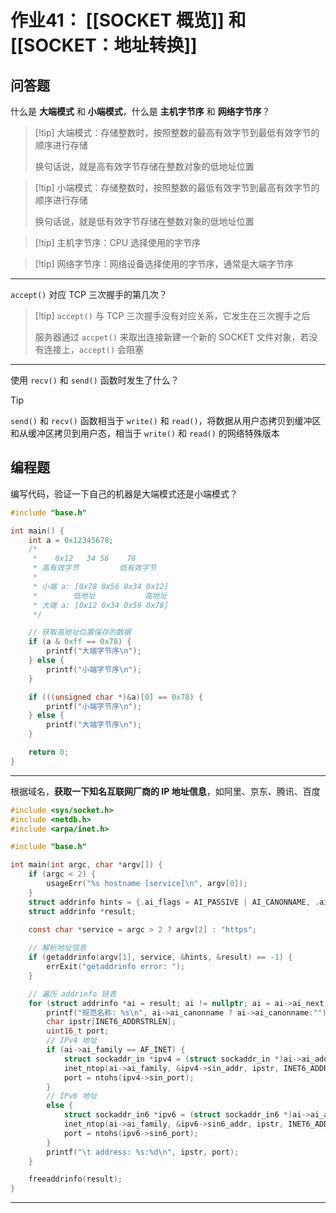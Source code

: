 # 作业41： [[SOCKET 概览]] 和 [[SOCKET：地址转换]] 

## 问答题

什么是 **大端模式** 和 **小端模式**，什么是 **主机字节序** 和 **网络字节序**？

> [!tip] 大端模式：存储整数时，按照整数的最高有效字节到最低有效字节的顺序进行存储
> 
> 换句话说，就是高有效字节存储在整数对象的低地址位置
> 

> [!tip] 小端模式：存储整数时，按照整数的最低有效字节到最高有效字节的顺序进行存储
> 
> 换句话说，就是低有效字节存储在整数对象的低地址位置
> 

> [!tip] 主机字节序：CPU 选择使用的字节序
> 

> [!tip] 网络字节序：网络设备选择使用的字节序，通常是大端字节序

---
`accept()` 对应 TCP 三次握手的第几次？

> [!tip] `accept()` 与 TCP 三次握手没有对应关系，它发生在三次握手之后
> 
> 服务器通过 `accpet()` 来取出连接新建一个新的 SOCKET 文件对象，若没有连接上，`accept()` 会阻塞
> 

---

使用 `recv()` 和 `send()` 函数时发生了什么？

> [!tip] 
> 
> `send()` 和 `recv()` 函数相当于 `write()` 和 `read()`，将数据从用户态拷贝到缓冲区和从缓冲区拷贝到用户态，相当于 `write()` 和 `read()` 的网络特殊版本
> 


## 编程题

编写代码，验证一下自己的机器是大端模式还是小端模式？

```c title:sockets/byte_order.c
#include "base.h"

int main() {
    int a = 0x12345678;
    /*
     *    0x12   34 56    78
     * 高有效字节         低有效字节
     *
     * 小端 a: [0x78 0x56 0x34 0x12]
     *        低地址           高地址
     * 大端 a: [0x12 0x34 0x56 0x78]
     */

    // 获取高地址位置保存的数据
    if (a & 0xff == 0x78) {
        printf("大端字节序\n");
    } else {
        printf("小端字节序\n");
    }

    if (((unsigned char *)&a)[0] == 0x78) {
        printf("小端字节序\n");
    } else {
        printf("大端字节序\n");
    }

    return 0;
}
```

---

根据域名，**获取一下知名互联网厂商的 IP 地址信息**，如阿里、京东、腾讯、百度

```c title:sockets/t_getaddrinfo.c
#include <sys/socket.h>
#include <netdb.h>
#include <arpa/inet.h>

#include "base.h"

int main(int argc, char *argv[]) {
    if (argc < 2) {
        usageErr("%s hostname [service]\n", argv[0]);
    }
    struct addrinfo hints = {.ai_flags = AI_PASSIVE | AI_CANONNAME, .ai_family = AF_UNSPEC, .ai_socktype = SOCK_STREAM};
    struct addrinfo *result;

    const char *service = argc > 2 ? argv[2] : "https";
    
    // 解析地址信息
    if (getaddrinfo(argv[1], service, &hints, &result) == -1) {
        errExit("getaddrinfo error: ");
    }

    // 遍历 addrinfo 链表
    for (struct addrinfo *ai = result; ai != nullptr; ai = ai->ai_next) {
        printf("规范名称: %s\n", ai->ai_canonname ? ai->ai_canonname:"");
        char ipstr[INET6_ADDRSTRLEN];
        uint16_t port;
        // IPv4 地址
        if (ai->ai_family == AF_INET) {
            struct sockaddr_in *ipv4 = (struct sockaddr_in *)ai->ai_addr;
            inet_ntop(ai->ai_family, &ipv4->sin_addr, ipstr, INET6_ADDRSTRLEN);
            port = ntohs(ipv4->sin_port);
        }
        // IPv6 地址
        else {
            struct sockaddr_in6 *ipv6 = (struct sockaddr_in6 *)ai->ai_addr;
            inet_ntop(ai->ai_family, &ipv6->sin6_addr, ipstr, INET6_ADDRSTRLEN);
            port = ntohs(ipv6->sin6_port);
        }
        printf("\t address: %s:%d\n", ipstr, port);
    }

    freeaddrinfo(result);
}
```

---

